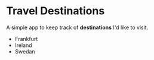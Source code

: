 # Travel Destinations

A simple app to keep track of **destinations** I'd like to visit.

* Frankfurt
* Ireland
* Swedan
